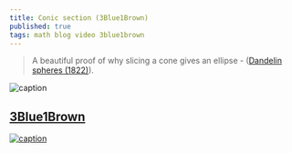 ```yaml
---
title: Conic section (3Blue1Brown)
published: true
tags: math blog video 3blue1brown
---
```

> A beautiful proof of why slicing a cone gives an ellipse - ([Dandelin spheres (1822)](https://en.wikipedia.org/wiki/Dandelin_spheres)).

![caption](https://upload.wikimedia.org/wikipedia/commons/thumb/1/18/Dandelin_spheres.svg/660px-Dandelin_spheres.svg.png)


## [3Blue1Brown](https://www.youtube.com/channel/UCYO_jab_esuFRV4b17AJtAw)

[![caption](https://img.youtube.com/vi/pQa_tWZmlGs/0.jpg)](https://www.youtube.com/watch?v=pQa_tWZmlGs)
